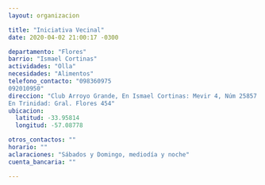 ```yaml
---
layout: organizacion

title: "Iniciativa Vecinal"
date: 2020-04-02 21:00:17 -0300

departamento: "Flores"
barrio: "Ismael Cortinas"
actividades: "Olla"
necesidades: "Alimentos"
telefono_contacto: "098360975
092010950"
direccion: "Club Arroyo Grande, En Ismael Cortinas: Mevir 4, Núm 25857
En Trinidad: Gral. Flores 454"
ubicacion:
  latitud: -33.95814
  longitud: -57.08778

otros_contactos: ""
horario: ""
aclaraciones: "Sábados y Domingo, mediodía y noche"
cuenta_bancaria: ""

---
```

